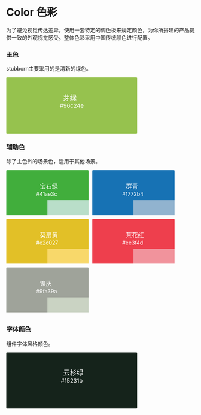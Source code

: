 # Color 色彩
为了避免视觉传达差异，使用一套特定的调色板来规定颜色，为你所搭建的产品提供一致的外观视觉感受。整体色彩采用中国传统颜色进行配置。

### 主色
stubborn主要采用的是清新的绿色。

<div class="boxColor" style="background-color: #96c24e;">
  <div class="title">芽绿</div>
  <div class="content">#96c24e</div>
</div>

### 辅助色
除了主色外的场景色，适用于其他场景。
<div class="item">
  <div class="box1" style="background-color: #41ae3c;">
    <div class="title1">宝石绿</div>
    <div class="content1">#41ae3c</div>
    <div class="subBox">
      <div class="subBox1" style="background-color: #41ae3c;"></div>
      <div class="subBox2" style="background-color: #b9dec9;"></div>
    </div>
  </div>

  <div class="box1" style="background-color: #1772b4;">
    <div class="title1">群青</div>
    <div class="content1">#1772b4</div>
    <div class="subBox">
      <div class="subBox1" style="background-color: #1772b4;"></div>
      <div class="subBox2" style="background-color:  #91b3cf;"></div>
    </div>
  </div>
  <div class="box1" style="background-color: #e2c027;">
    <div class="title1">葵扇黄</div>
    <div class="content1">#e2c027</div>
    <div class="subBox">
      <div class="subBox1" style="background-color: #e2c027;"></div>
      <div class="subBox2" style="background-color:  #f8d86a;"></div>
    </div>
  </div>
  <div class="box1" style="background-color: #ee3f4d;">
    <div class="title1">茶花红</div>
    <div class="content1">#ee3f4d</div>
    <div class="subBox">
      <div class="subBox1" style="background-color: #ee3f4d;"></div>
      <div class="subBox2" style="background-color:  #f1939c;"></div>
    </div>
  </div>
  <div class="box1" style="background-color: #9fa39a;">
    <div class="title1">镍灰</div>
    <div class="content1">#9fa39a</div>
    <div class="subBox">
      <div class="subBox1" style="background-color: #9fa39a;"></div>
      <div class="subBox2" style="background-color:  #cad3c3;"></div>
    </div>
  </div>
</div>

### 字体颜色
组件字体风格颜色。
<div class="boxColor" style="background-color: #15231b;">
  <div class="title">云杉绿</div>
  <div class="content">#15231b</div>
</div>


<style>
.boxColor {
  width: 350px;
  height: 150px;
  border-radius: 2px;
  position: relative;
}
.title {
  position: absolute;
  color: #fff;
  left: 152px;
  top: 40px;
  font-size: 18px;
}
.content {
  color: #fff;
  position: absolute;
  font-size: 15px;
  left: 50%;
  top: 50%;
  transform: translateX(-50%) translateY(-50%);
}
.box1 {
  width: 220px;
  height: 120px;
  border-radius: 2px;
  position: relative;
  margin-right: 10px;
  margin-bottom: 10px;
}
.title1 {
  position: absolute;
  color: #fff;
  left: 90px;
  top: 30px;
  font-size: 16px;
}
.item {
  display:flex;
  flex-wrap: wrap;
}
.content1 {
  color: #fff;
  position: absolute;
  font-size: 14px; 
  left: 80px;
  top: 55px;
}
.subBox1 {
  width: 50%;
  height: 40px;
  position: absolute;
  bottom: 0;
  left: 0;
}
.subBox2 {
  width: 50%;
  height: 40px;
  position: absolute;
  bottom: 0;
  right: 0;
}
</style>